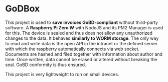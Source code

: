 # GoDBox
This project is used to **save invoices GoBD-compliant** without third-party software.
A **Raspberry Pi Zero W** with NodeJS and its PM2 Manager is used for this.
The device is sealed and thus does not allow any unauthorized changes to the data. It behaves **similarly to WORM storage**.
The only way to read and write data is the open API in the intranet or the defined server with which the raspberry automatically connects via web socket.
Documents are hashed and filed together with information about author and time.
Once written, data cannot be erased or altered without breaking the seal. GoBD conformity is thus ensured.

This project is very lightweight to run on small devices.
